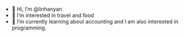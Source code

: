 - 👋 Hi, I’m @linhanyan
- 👀 I’m interested in travel and food
- 🌱 I’m currently learning about accounting and I am also interested in programming.

<!---
linhanyan/linhanyan is a ✨ special ✨ repository because its `README.md` (this file) appears on your GitHub profile.
You can click the Preview link to take a look at your changes.
--->
